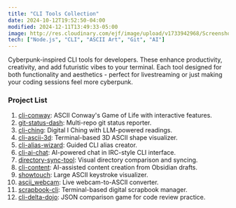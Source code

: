 ```yaml
---
title: "CLI Tools Collection"
date: 2024-10-12T19:52:50-04:00
modified: 2024-12-11T13:49:33-05:00
image: http://res.cloudinary.com/ejf/image/upload/v1733942968/Screenshot_2024-12-11_at_1.49.13_PM.png
tech: ["Node.js", "CLI", "ASCII Art", "Git", "AI"]
---
```

Cyberpunk-inspired CLI tools for developers. These enhance productivity, creativity, and add futuristic vibes to your terminal. Each tool designed for both functionality and aesthetics - perfect for livestreaming or just making your coding sessions feel more cyberpunk.

### Project List

1. [cli-conway](https://github.com/ejfox/cli-conway): ASCII Conway's Game of Life with interactive features.
2. [git-status-dash](https://github.com/ejfox/git-status-dash): Multi-repo git status reporter.
3. [cli-ching](https://github.com/ejfox/cli-ching): Digital I Ching with LLM-powered readings.
4. [cli-ascii-3d](https://github.com/ejfox/cli-ascii-3d): Terminal-based 3D ASCII shape visualizer.
5. [cli-alias-wizard](https://github.com/ejfox/cli-alias-wizard): Guided CLI alias creator.
6. [cli-ai-chat](https://github.com/ejfox/cli-ai-chat): AI-powered chat in IRC-style CLI interface.
7. [directory-sync-tool](https://github.com/ejfox/directory-sync-tool): Visual directory comparison and syncing.
8. [cli-content](https://github.com/ejfox/cli-content): AI-assisted content creation from Obsidian drafts.
9. [showtouch](https://github.com/ejfox/showtouch): Large ASCII keystroke visualizer.
10. [ascii_webcam](https://github.com/ejfox/ascii_webcam): Live webcam-to-ASCII converter.
11. [scrapbook-cli](https://github.com/ejfox/scrapbook-cli): Terminal-based digital scrapbook manager.
12. [cli-delta-dojo](https://github.com/ejfox/cli-delta-dojo): JSON comparison game for code review practice.